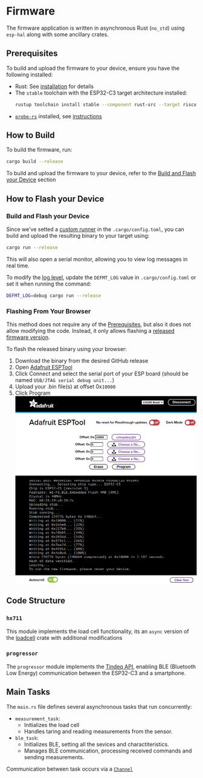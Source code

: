 # Firmware
The firmware application is written in asynchronous Rust (`no_std`) using `esp-hal` along with some ancillary crates.

## Prerequisites

To build and upload the firmware to your device, ensure you have the following installed:
- Rust: See [installation](https://rustup.rs/) for details
- The `stable` toolchain with the ESP32-C3 target architecture installed:
  ```bash
  rustup toolchain install stable --component rust-src --target riscv32imc-unknown-none-elf
  ```
- [`probe-rs`](https://probe.rs/) installed, see [instructions](https://probe.rs/docs/getting-started/installation/)

## How to Build
To build the firmware, run:
```bash
cargo build --release
```
To build and upload the firmware to your device, refer to the [Build and Flash your Device](#build-and-flash-your-device) section

## How to Flash your Device
### Build and Flash your Device
Since we've setted a [custom runner](https://doc.rust-lang.org/cargo/reference/config.html#targettriplerunner) in the `.cargo/config.toml`, you can build and upload the resulting binary to your target using:
```bash
cargo run --release
```
This will also open a serial monitor, allowing you to view log messages in real time.

To modify the [log level](https://defmt.ferrous-systems.com/filtering), update the `DEFMT_LOG` value in `.cargo/config.toml` or set it when running the command:
```bash
DEFMT_LOG=debug cargo run --release
```

### Flashing From Your Browser
This method does not require any of the [Prerequisites](#prerequisites), but also it does not allow modifying the code. Instead, it only allows flashing a [released firmware version](https://github.com/SergioGasquez/crimpdeq/releases).

To flash the released binary using your browser:
1. Download the binary from the desired GitHub release
2. Open [Adafruit ESPTool](https://adafruit.github.io/Adafruit_WebSerial_ESPTool/)
3. Click Connect and select the serial port of your ESP board (should be named `USB/JTAG serial debug unit...`)
4. Upload your .bin file(s) at offset 0x`10000`
5. Click Program
  ![Flashing with ESPTool](./assets/esptool.png)

## Code Structure
### `hx711`
This module implements the load cell functionality, its an `async` version of the [loadcell](https://crates.io/crates/loadcell) crate with additional modifications
### `progressor`
The `progressor` module implements the [Tindeq API](https://tindeq.com/progressor_api/), enabling BLE (Bluetooth Low Energy) communication between the ESP32-C3 and a smartphone.
## Main Tasks
The `main.rs` file defines several asynchronous tasks that run concurrently:
- `measurement_task`:
  - Initializes the load cell
  - Handles taring and reading measurements from the sensor.
- `ble_task`:
  - Initializes BLE, setting all the sevices and charactiteristics.
  - Manages BLE communication, processing received commands and sending measurements.

Communication between task occurs via a [`Channel`](https://docs.embassy.dev/embassy-sync/git/default/channel/struct.Channel.html)
